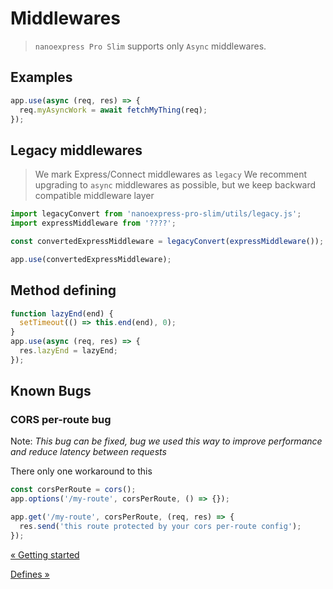 # Middlewares

> `nanoexpress Pro Slim` supports only `Async` middlewares.

## Examples

```js
app.use(async (req, res) => {
  req.myAsyncWork = await fetchMyThing(req);
});
```

## Legacy middlewares

> We mark Express/Connect middlewares as `legacy`
> We recomment upgrading to `async` middlewares as possible, but we keep backward compatible middleware layer

```js
import legacyConvert from 'nanoexpress-pro-slim/utils/legacy.js';
import expressMiddleware from '????';

const convertedExpressMiddleware = legacyConvert(expressMiddleware());

app.use(convertedExpressMiddleware);
```

## Method defining

```js
function lazyEnd(end) {
  setTimeout(() => this.end(end), 0);
}
app.use(async (req, res) => {
  res.lazyEnd = lazyEnd;
});
```

## Known Bugs

### CORS per-route bug

Note: _This bug can be fixed, bug we used this way to improve performance and reduce latency between requests_

There only one workaround to this

```js
const corsPerRoute = cors();
app.options('/my-route', corsPerRoute, () => {});

app.get('/my-route', corsPerRoute, (req, res) => {
  res.send('this route protected by your cors per-route config');
});
```

[&laquo; Getting started](./get-started.md)

[Defines &raquo;](./defines.md)
